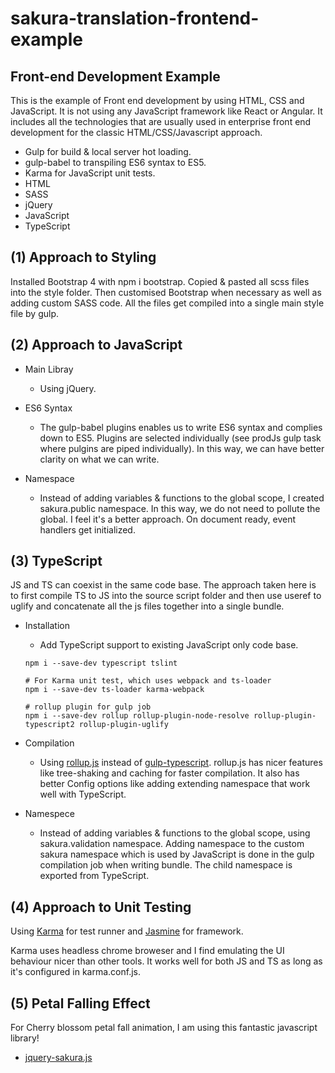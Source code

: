 # sakura-translation-frontend-example

## Front-end Development Example

This is the example of Front end development by using HTML, CSS and JavaScript. It is not using any JavaScript framework like React or Angular. It includes all the technologies that are usually used in enterprise front end development for the classic HTML/CSS/Javascript approach.

- Gulp for build & local server hot loading.
- gulp-babel to transpiling ES6 syntax to ES5.
- Karma for JavaScript unit tests.
- HTML
- SASS
- jQuery
- JavaScript
- TypeScript

## (1) Approach to Styling

Installed Bootstrap 4 with npm i bootstrap. Copied & pasted all scss files into the style folder. Then customised Bootstrap when necessary as well as adding custom SASS code. All the files get compiled into a single main style file by gulp.

## (2) Approach to JavaScript

- Main Libray

  * Using jQuery.

- ES6 Syntax

  * The gulp-babel plugins enables us to write ES6 syntax and complies down to ES5. Plugins are selected individually (see prodJs gulp task where pulgins are piped individually). In this way, we can have better clarity on what we can write.

- Namespace

  * Instead of adding variables & functions to the global scope, I created sakura.public namespace. In this way, we do not need to pollute the global. I feel it's a better approach. On document ready, event handlers get initialized.

## (3) TypeScript

JS and TS can coexist in the same code base. The approach taken here is to first compile TS to JS into the source script folder and then use useref to uglify and concatenate all the js files together into a single bundle.

- Installation

  * Add TypeScript support to existing JavaScript only code base.
  ```
  npm i --save-dev typescript tslint

  # For Karma unit test, which uses webpack and ts-loader
  npm i --save-dev ts-loader karma-webpack

  # rollup plugin for gulp job
  npm i --save-dev rollup rollup-plugin-node-resolve rollup-plugin-typescript2 rollup-plugin-uglify
  ```

- Compilation

  * Using [rollup.js](https://rollupjs.org/guide/en/#gulp) instead of [gulp-typescript](https://www.npmjs.com/package/gulp-typescript). rollup.js has nicer features like tree-shaking and caching for faster compilation. It also has better Config options like adding extending namespace that work well with TypeScript.

- Namespece

  * Instead of adding variables & functions to the global scope, using sakura.validation namespace. Adding namespace to the custom sakura namespace which is used by JavaScript is done in the gulp compilation job when writing bundle. The child namespace is exported from TypeScript.


## (4) Approach to Unit Testing

Using [Karma](https://karma-runner.github.io/latest/index.html) for test runner and [Jasmine](https://jasmine.github.io/2.0/introduction.html) for framework.

Karma uses headless chrome broweser and I find emulating the UI behaviour nicer than other tools. It works well for both JS and TS as long as it's configured in karma.conf.js.

## (5) Petal Falling Effect

For Cherry blossom petal fall animation, I am using this fantastic javascript library!

- [jquery-sakura.js](https://github.com/timoschaefer/jQuery-Sakura)




